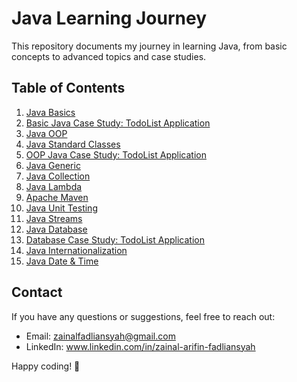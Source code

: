 # Java Learning Journey

This repository documents my journey in learning Java, from basic concepts to advanced topics and case studies.

## Table of Contents
1. [Java Basics](01.java-basic)
2. [Basic Java Case Study: TodoList Application](02-basic-case-study-todolist)
3. [Java OOP](03-java-oop)
4. [Java Standard Classes](04-java-standard-classes)
5. [OOP Java Case Study: TodoList Application](05-oop-case-study-todolist)
6. [Java Generic](06-java-generic)
7. [Java Collection](07-java-collection)
8. [Java Lambda](08-java-lambda)
9. [Apache Maven](09-apache-maven)
10. [Java Unit Testing](10-java-unit-test)
11. [Java Streams](11-java-stream)
12. [Java Database](12-java-database)
13. [Database Case Study: TodoList Application](13-database-case-study-todolist)
14. [Java Internationalization](14-java-internationalization)
15. [Java Date & Time](15-java-date-time)

## Contact
If you have any questions or suggestions, feel free to reach out:
- Email: zainalfadliansyah@gmail.com
- LinkedIn: www.linkedin.com/in/zainal-arifin-fadliansyah

Happy coding! 🚀
